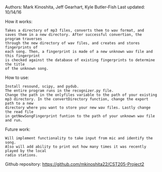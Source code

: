 Authors: Mark Kinoshita, Jeff Gearhart, Kyle Butler-Fish
Last updated: 10/14/16


How it works:

	Takes a directory of mp3 files, converts them to wav format, and 
	saves them in a new directory. After successful convertion, the program traverses
	through the new directory of wav files, and creates and stores fingerprints of
	each song. Then, a fingerprint is made of a new unknown wav file and this fingerprint
	is checked against the database of existing fingerprints to determine the title
	of the unknown song.


How to use:

	Install resound, scipy, and pydub.
	The entire program runs in the recognizer.py file.
	Change the path in the onlyfiles variable to the path of your existing
	mp3 directory. In the convertDirectory function, change the export path to a new
	directory where you want to store your new wav files. Lastly change the read file
	in getNewSongFingerprint funtion to the path of your unknown wav file and run.


Future work:

	Will implement functionality to take input from mic and identify the song.
	Also will add ability to print out how many times it was recently played by the local
	radio stations.


Github repository: https://github.com/mkinoshita22/CST205-Project2